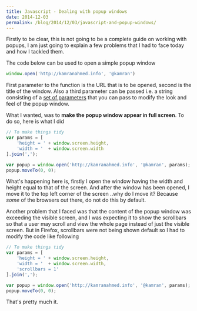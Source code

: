 ```yaml
---
title: Javascript - Dealing with popup windows
date: 2014-12-03
permalink: /blog/2014/12/03/javascript-and-popup-windows/
---
```


Firstly to be clear, this is not going to be a complete guide on working with popups, I am just going to explain a few problems that I had to face today and how I tackled them.

The code below can be used to open a simple popup window

```javascript
window.open('http://kamranahmed.info', '@kamran')
```

First parameter to the function is the URL that is to be opened, second is the title of the window. Also a third parameter can be passed i.e. a string consisting of a [set of parameters](https://developer.mozilla.org/en-US/docs/Web/API/Window.open) that you can pass to modify the look and feel of the popup window. 

What I wanted, was to **make the popup window appear in full screen**. To do so, here is what I did

```javascript
// To make things tidy
var params = [
    'height = '	+ window.screen.height,
    'width = '	+ window.screen.width
].join(',');

var popup = window.open('http://kamranahmed.info', '@kamran', params);
popup.moveTo(0, 0);
```

What's happening here is, firstly I open the window having the width and height equal to that of the screen. And after the window has been opened, I move it to the top left corner of the screen ..why do I move it? Because *some* of the browsers out there, do not do this by default.

Another problem that I faced was that the content of the popup window was exceeding the visible screen, and I was expecting it to show the scrollbars so that a user may scroll and view the whole page instead of just the visible screen. But in Firefox, scrollbars were not being shown default so I had to modify the code like following

```javascript
// To make things tidy
var params = [
    'height = '	+ window.screen.height,
    'width = '	+ window.screen.width,
    'scrollbars = 1'
].join(',');

var popup = window.open('http://kamranahmed.info', '@kamran', params);
popup.moveTo(0, 0);
```

That's pretty much it.
